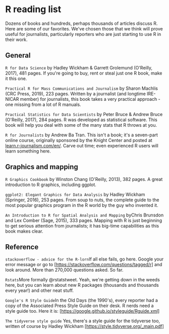 # R reading list

Dozens of books and hundreds, perhaps thousands of articles discuss R. Here are some of our favorites. We've chosen those that we think will prove useful for journalists, particularly reporters who are just starting to use R in their work.

## General

<code>R for Data Science</code> by Hadley Wickham & Garrett Grolemund (O'Reilly, 2017), 481 pages. If you're going to buy, rent or steal just one R book, make it this one.

<code>Practical R for Mass Communications and Journalism</code> by Sharon Machlis (CRC Press, 2019), 223 pages. Written by a journalist (and longtime IRE-NICAR member) for journalists, this book takes a very practical approach - one missing from a lot of R manuals.

<code>Practical Statistics for Data Scientists</code> by Peter Bruce & Andrew Bruce (O'Reilly, 2017), 284 pages. R was developed as statistical software. This book will help you deal with some of the many stats that R throws at you.

<code>R for Journalists</code> by Andrew Ba Tran. This isn't a book; it's a seven-part online course, originally sponsored by the Knight Center and posted at [learn.r-journalism.com/en/](learn.r-journalism.com/en/). Carve out time; even experienced R users will learn something here.

## Graphics and mapping

<code>R Graphics Cookbook</code> by Winston Chang (O'Reilly, 2013), 382 pages. A great introduction to R graphics, including ggplot.

<code>ggplot2: Elegant Graphics for Data Analysis</code> by Hadley Wickham (Springer, 2016), 253 pages. From soup to nuts, the complete guide to the most popular graphics program in the R world by the guy who invented it.

<code>An Introduction to R for Spatial Analysis and Mapping</code> byChris Brunsdon and Lex Comber (Sage, 2015), 333 pages. Mapping with R is just beginning to get serious attention from journalists; it has big-time capabilities as this book makes clear.

## Reference

<code>stackoverflow - advice for the R-lorn</code>If all else fails, go here. Google your error message or go to 
[https://stackoverflow.com/questions/tagged/r] and look around. More than 270,000 questions asked. So far.

<code>Rstats</code>More formally @rstatstweet. Yeah, we're getting down in the weeds here, but you can learn about new R packages (thousands and thousands every year!) and other neat stuff.

<code>Google's R Style Guide</code>In the Old Days (the 1990's), every reporter had a copy of the Associated Press Style Guide on their
desk. R nerds need a style guide too. Here it is: [https://google.github.io/styleguide/Rguide.xml]

<code>The tidyverse style guide</code> Yes, there's a style guide for the tidyverse too, written of course by Hadley Wickham [https://style.tidyverse.org/_main.pdf]
